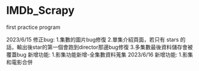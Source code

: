# IMDb_Scrapy
 first practice program

2023/6/15 
修正bug:
   1.集數的圖片bug修復
   2.單集介紹頁面，若只有 stars 的話，輸出後star的第一個會跑到director那邊bug修復
   3.多集數最後資料儲存會被覆蓋bug
新增功能:
   1.影集功能新增-全集數資料蒐集
2023/6/16 
新增功能:
   1.影集和電影合併